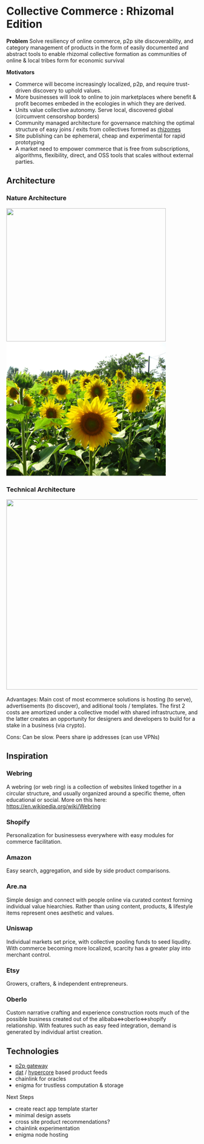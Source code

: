 # Collective Commerce : Rhizomal Edition

**Problem**
Solve resiliency of online commerce, p2p site discoverability, and category management of products in the form of easily documented and abstract tools to enable rhizomal collective formation as communities of online & local tribes form for economic survival

**Motivators**
* Commerce will become increasingly localized, p2p, and require trust-driven discovery to uphold values.
* More businesses will look to online to join marketplaces where benefit & profit becomes embeded in the ecologies in which they are derived.
* Units value collective autonomy. Serve local, discovered global (circumvent censorshop borders)
* Community managed architecture for governance matching the optimal structure of easy joins / exits from collectives formed as [rhizomes](https://www.themantle.com/philosophy/rhizome-american-translation)
* Site publishing can be ephemeral, cheap and experimental for rapid prototyping
* A market need to empower commerce that is free from subscriptions, algorithms, flexibility, direct, and OSS tools that scales without external parties.

## Architecture

### Nature Architecture
<p float="left">
  <img width="420" height="350" src="rhizome.png">
  <img width="420" height="350" src="sunflower.jpeg">
</p>

### Technical Architecture
<p align="center">
  <img width="600" height="500" src="collective_commerce.png">
</p>

Advantages: Main cost of most ecommerce solutions is hosting (to serve), advertisements (to discover), and aditional tools / templates. The first 2 costs are amortized under a collective model with shared infrastructure, and the latter creates an opportunity for designers and developers to build for a stake in a business (via crypto).

Cons: Can be slow. Peers share ip addresses (can use VPNs)

## Inspiration

### Webring 
A webring (or web ring) is a collection of websites linked together in a circular structure, and usually organized around a specific theme, often educational or social.
More on this here: https://en.wikipedia.org/wiki/Webring

### Shopify
Personalization for businessess everywhere with easy modules for commerce facilitation.

### Amazon
Easy search, aggregation, and side by side product comparisons.

### Are.na
Simple design and connect with people online via curated context forming individual value hiearchies. Rather than using content, products, & lifestyle items represent ones aesthetic and values.

### Uniswap
Individual markets set price, with collective pooling funds to seed liqudity. With commerce becoming more localized, scarcity has a greater play into merchant control.

### Etsy
Growers, crafters, & independent entrepreneurs.

### Oberlo
Custom narrative crafting and experience construction roots much of the possible business created out of the alibaba<=>oberlo<=>shopify relationship. With features such as easy feed integration, demand is generated by individual artist creation.

## Technologies
- [p2p gateway](https://github.com/garbados/dat-gateway)
- [dat](https://dat.foundation/) / [hypercore](https://github.com/mafintosh/hypercore) based product feeds
- chainlink for oracles
- enigma for trustless computation & storage

Next Steps
- create react app template starter
- minimal design assets
- cross site product recommendations?
- chainlink experimentation
- enigma node hosting
